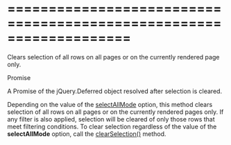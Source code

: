 <!--**
/*-------------------------------------------
    Auto-generated file. Do not modify.
-------------------------------------------

**-->
===================================================================
===================================================================

<!--shortDescription-->
Clears selection of all rows on all pages or on the currently rendered page only.
<!--/shortDescription-->

<!--returnType-->Promise<!--/returnType-->
<!--returnDescription-->
A Promise of the jQuery.Deferred object resolved after selection is cleared.
<!--/returnDescription-->

<!--fullDescription-->
Depending on the value of the [selectAllMode]({basewidgetpath}/Configuration/selection/#selectAllMode) option, this method clears selection of all rows on all pages or on the currently rendered pages only. If any filter is also applied, selection will be cleared of only those rows that meet filtering conditions. To clear selection regardless of the value of the **selectAllMode** option, call the [clearSelection()]({basewidgetpath}/Methods/#clearSelection) method.
<!--/fullDescription-->